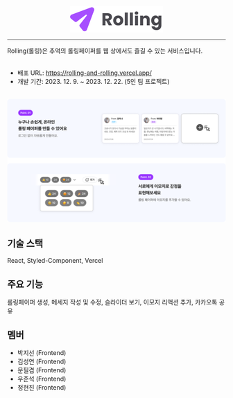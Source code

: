 <p align="center">
 <img src="src/assets/images/rolling-logo.png">
</p>
<hr/>
Rolling(롤링)은 추억의 롤링페이퍼를 웹 상에서도 즐길 수 있는 서비스입니다.   
<br>
<br>

- 배포 URL: https://rolling-and-rolling.vercel.app/
- 개발 기간: 2023. 12. 9. ~ 2023. 12. 22. (5인 팀 프로젝트)
  <br>
  <br>

<p align="center">
 <img src="src/assets/images/rolling-landing.png">
</p>

## 기술 스택

React, Styled-Component, Vercel

## 주요 기능

롤링페이퍼 생성, 메세지 작성 및 수정, 슬라이더 보기, 이모지 리액션 추가, 카카오톡 공유

## 멤버

- 박지선 (Frontend)
- 김성연 (Frontend)
- 문필겸 (Frontend)
- 우준석 (Frontend)
- 정현진 (Frontend)
